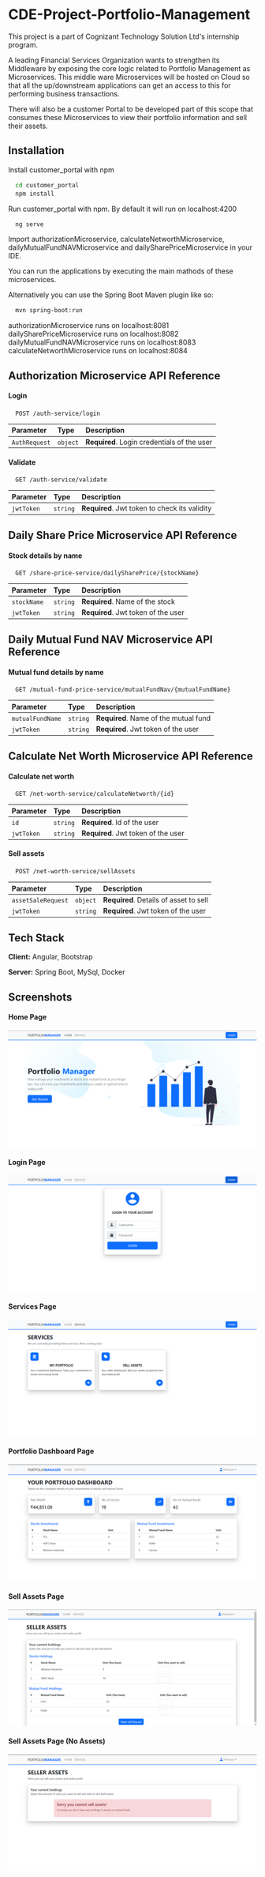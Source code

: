 
# CDE-Project-Portfolio-Management

This project is a part of Cognizant Technology Solution Ltd's internship program. 

A leading Financial Services Organization wants to strengthen its Middleware by exposing the core logic related to Portfolio Management as Microservices. This middle ware Microservices will be hosted on Cloud so that all the up/downstream applications can get an access to this for performing business transactions.

There will also be a customer Portal to be developed part of this scope that consumes these Microservices to view their portfolio information and sell their assets.



## Installation

Install customer_portal with npm

```bash
  cd customer_portal
  npm install
```

Run customer_portal with npm. By default it will run on localhost:4200

```bash
  ng serve
``` 

Import authorizationMicroservice, calculateNetworthMicroservice, dailyMutualFundNAVMicroservice and dailySharePriceMicroservice in your IDE.

You can run the applications by executing the main mathods of these microservices.

Alternatively you can use the Spring Boot Maven plugin like so:

```bash
  mvn spring-boot:run
``` 
authorizationMicroservice runs on localhost:8081
dailySharePriceMicroservice runs on localhost:8082
dailyMutualFundNAVMicroservice runs on localhost:8083
calculateNetworthMicroservice runs on localhost:8084


## Authorization Microservice API Reference

#### Login

```http
  POST /auth-service/login
```

| Parameter | Type     | Description                |
| :-------- | :------- | :------------------------- |
| `AuthRequest` | `object` | **Required**. Login credentials of the user |

#### Validate

```http
  GET /auth-service/validate
```

| Parameter | Type     | Description                       |
| :-------- | :------- | :-------------------------------- |
| `jwtToken`      | `string` | **Required**. Jwt token to check its validity |

## Daily Share Price Microservice API Reference

#### Stock details by name

```http
  GET /share-price-service/dailySharePrice/{stockName}
```

| Parameter | Type     | Description                |
| :-------- | :------- | :------------------------- |
| `stockName` | `string` | **Required**. Name of the stock |
| `jwtToken` | `string` | **Required**. Jwt token of the user |

## Daily Mutual Fund NAV Microservice API Reference

#### Mutual fund details by name

```http
  GET /mutual-fund-price-service/mutualFundNav/{mutualFundName}
```

| Parameter | Type     | Description                |
| :-------- | :------- | :------------------------- |
| `mutualFundName` | `string` | **Required**. Name of the mutual fund |
| `jwtToken` | `string` | **Required**. Jwt token of the user |

## Calculate Net Worth Microservice API Reference

#### Calculate net worth

```http
  GET /net-worth-service/calculateNetworth/{id}
```

| Parameter | Type     | Description                |
| :-------- | :------- | :------------------------- |
| `id` | `string` | **Required**. Id of the user |
| `jwtToken` | `string` | **Required**. Jwt token of the user |

#### Sell assets

```http
  POST /net-worth-service/sellAssets
```

| Parameter | Type     | Description                |
| :-------- | :------- | :------------------------- |
| `assetSaleRequest` | `object` | **Required**. Details of asset to sell |
| `jwtToken` | `string` | **Required**. Jwt token of the user |

## Tech Stack

**Client:** Angular, Bootstrap

**Server:** Spring Boot, MySql, Docker


## Screenshots

#### Home Page
![App Screenshot](https://raw.githubusercontent.com/prithwish-hub/CDE-Project-Portfolio-Management/main/Screenshots/home_page.png)

#### Login Page
![App Screenshot](https://raw.githubusercontent.com/prithwish-hub/CDE-Project-Portfolio-Management/main/Screenshots/login_page.png)

#### Services Page
![App Screenshot](https://raw.githubusercontent.com/prithwish-hub/CDE-Project-Portfolio-Management/main/Screenshots/services_page.png)

#### Portfolio Dashboard Page
![App Screenshot](https://raw.githubusercontent.com/prithwish-hub/CDE-Project-Portfolio-Management/main/Screenshots/portfolio_dashboard_page.png)

#### Sell Assets Page
![App Screenshot](https://raw.githubusercontent.com/prithwish-hub/CDE-Project-Portfolio-Management/main/Screenshots/sell_assets_page.png)

#### Sell Assets Page (No Assets)
![App Screenshot](https://raw.githubusercontent.com/prithwish-hub/CDE-Project-Portfolio-Management/main/Screenshots/sell_assets_page_with_no_assets.png)


